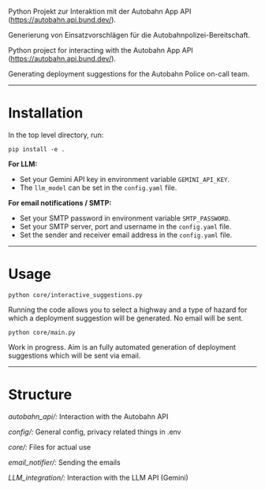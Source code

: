Python Projekt zur Interaktion mit der Autobahn App API (https://autobahn.api.bund.dev/).

Generierung von Einsatzvorschlägen für die Autobahnpolizei-Bereitschaft.


Python project for interacting with the Autobahn App API (https://autobahn.api.bund.dev/). 

Generating deployment suggestions for the Autobahn Police on-call team.

---

# Installation

In the top level directory, run:

``` 
pip install -e .
```

**For LLM:**
- Set your Gemini API key in environment variable `GEMINI_API_KEY`.
- The `llm_model` can be set in the `config.yaml` file.

**For email notifications / SMTP:**
- Set your SMTP password in environment variable `SMTP_PASSWORD`.
- Set your SMTP server, port and username in the `config.yaml` file.
- Set the sender and receiver email address in the `config.yaml` file.

---

# Usage

```
python core/interactive_suggestions.py
```
Running the code allows you to select a highway and a type of hazard for which a deployment suggestion will be generated. No email will be sent.

```
python core/main.py
```
Work in progress. Aim is an fully automated generation of deployment suggestions which will be sent via email.

---

# Structure

*autobahn_api/:* Interaction with the Autobahn API

*config/:* General config, privacy related things in .env

*core/:* Files for actual use

*email_notifier/:* Sending the emails

*LLM_integration/:* Interaction with the LLM API (Gemini)
